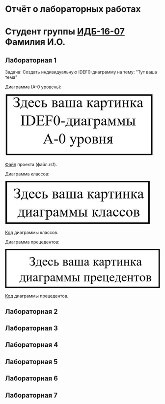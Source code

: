 # Отчёт о лабораторных работах

# Cтудент группы [ИДБ-16-07](https://github.com/stankin/design-1/wiki/list-idb-16-07) Фамилия И.О.

## Лабораторная 1

Задача: Создать индивидуальную IDEF0-диаграмму на тему: "Тут ваша тема"

Диаграмма (А-0 уровень): 

![рисунок](https://github.com/VarvariucA/VarvariucA.github.io/blob/master/k1.jpg?raw=true)

[Файл](https://github.com/VarvariucA/VarvariucA.github.io/blob/master/file.rsf) проекта (файл.rsf).

Диаграмма классов:

![рисунок](https://github.com/VarvariucA/VarvariucA.github.io/blob/master/k2.jpg)

[Код](https://github.com/VarvariucA/VarvariucA.github.io/blob/master/t2.txt) диаграммы классов.

Диаграмма прецедентов:

![рисунок](https://github.com/VarvariucA/VarvariucA.github.io/blob/master/k3.jpg)

[Код](https://github.com/VarvariucA/VarvariucA.github.io/blob/master/t3.txt) диаграммы прецедентов.

## Лабораторная 2



## Лабораторная 3

## Лабораторная 4

## Лабораторная 5

## Лабораторная 6

## Лабораторная 7
